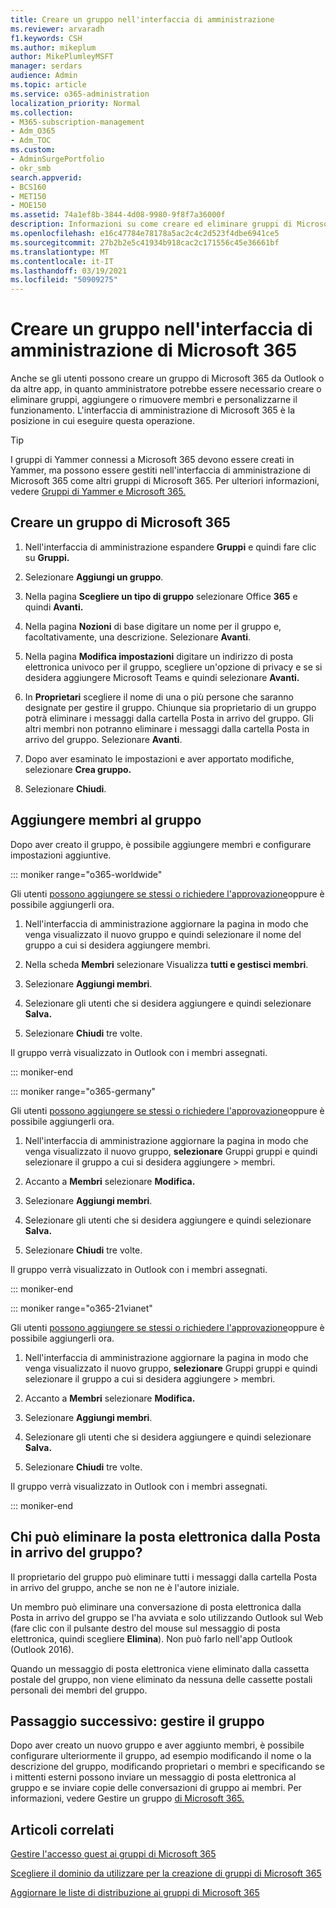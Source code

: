 ```yaml
---
title: Creare un gruppo nell'interfaccia di amministrazione
ms.reviewer: arvaradh
f1.keywords: CSH
ms.author: mikeplum
author: MikePlumleyMSFT
manager: serdars
audience: Admin
ms.topic: article
ms.service: o365-administration
localization_priority: Normal
ms.collection:
- M365-subscription-management
- Adm_O365
- Adm_TOC
ms.custom:
- AdminSurgePortfolio
- okr_smb
search.appverid:
- BCS160
- MET150
- MOE150
ms.assetid: 74a1ef8b-3844-4d08-9980-9f8f7a36000f
description: Informazioni su come creare ed eliminare gruppi di Microsoft 365, aggiungere e rimuovere membri del gruppo e personalizzare il funzionamento del gruppo.
ms.openlocfilehash: e16c47784e78178a5ac2c4c2d523f4dbe6941ce5
ms.sourcegitcommit: 27b2b2e5c41934b918cac2c171556c45e36661bf
ms.translationtype: MT
ms.contentlocale: it-IT
ms.lasthandoff: 03/19/2021
ms.locfileid: "50909275"
---
```

# <a name="create-a-group-in-the-microsoft-365-admin-center"></a>Creare un gruppo nell'interfaccia di amministrazione di Microsoft 365
  
Anche se gli utenti possono creare un gruppo di Microsoft 365 da Outlook o da altre app, in quanto amministratore potrebbe essere necessario creare o eliminare gruppi, aggiungere o rimuovere membri e personalizzarne il funzionamento. L'interfaccia di amministrazione di Microsoft 365 è la posizione in cui eseguire questa operazione. 

> [!TIP]
> I gruppi di Yammer connessi a Microsoft 365 devono essere creati in Yammer, ma possono essere gestiti nell'interfaccia di amministrazione di Microsoft 365 come altri gruppi di Microsoft 365. Per ulteriori informazioni, vedere [Gruppi di Yammer e Microsoft 365.](/yammer/manage-yammer-groups/yammer-and-office-365-groups) 

## <a name="create-a-microsoft-365-group"></a>Creare un gruppo di Microsoft 365

1. Nell'interfaccia di amministrazione espandere **Gruppi** e quindi fare clic su **Gruppi.**

2. Selezionare **Aggiungi un gruppo**.
  
3. Nella pagina **Scegliere un tipo di gruppo** selezionare Office **365** e quindi **Avanti.**

4. Nella pagina **Nozioni** di base digitare un nome per il gruppo e, facoltativamente, una descrizione. Selezionare **Avanti**.
    
5. Nella pagina **Modifica impostazioni** digitare un indirizzo di posta elettronica univoco per il gruppo, scegliere un'opzione di privacy e se si desidera aggiungere Microsoft Teams e quindi selezionare **Avanti.**
    
6. In **Proprietari** scegliere il nome di una o più persone che saranno designate per gestire il gruppo. Chiunque sia proprietario di un gruppo potrà eliminare i messaggi dalla cartella Posta in arrivo del gruppo. Gli altri membri non potranno eliminare i messaggi dalla cartella Posta in arrivo del gruppo. Selezionare **Avanti**.
    
7. Dopo aver esaminato le impostazioni e aver apportato modifiche, selezionare **Crea gruppo.**

8. Selezionare **Chiudi**.
    
## <a name="add-members-to-the-group"></a>Aggiungere membri al gruppo

Dopo aver creato il gruppo, è possibile aggiungere membri e configurare impostazioni aggiuntive.

::: moniker range="o365-worldwide"

Gli utenti [possono aggiungere se stessi o richiedere l'approvazione](https://support.microsoft.com/office/2e59e19c-b872-44c8-ae84-0acc4b79c45d)oppure è possibile aggiungerli ora.

1. Nell'interfaccia di amministrazione aggiornare la pagina in modo che venga visualizzato il nuovo gruppo e quindi selezionare il nome del gruppo a cui si desidera aggiungere membri.
    
2. Nella scheda **Membri** selezionare Visualizza **tutti e gestisci membri**.

3. Selezionare **Aggiungi membri**.
    
4. Selezionare gli utenti che si desidera aggiungere e quindi selezionare **Salva.**
    
5. Selezionare **Chiudi** tre volte. 
    
Il gruppo verrà visualizzato in Outlook con i membri assegnati.

::: moniker-end

::: moniker range="o365-germany"

Gli utenti [possono aggiungere se stessi o richiedere l'approvazione](https://support.microsoft.com/office/2e59e19c-b872-44c8-ae84-0acc4b79c45d)oppure è possibile aggiungerli ora.
1. Nell'interfaccia di amministrazione aggiornare la pagina in modo che venga visualizzato il nuovo gruppo, **selezionare** Gruppi gruppi e quindi selezionare il gruppo a cui si desidera aggiungere \> <a href="https://go.microsoft.com/fwlink/p/?linkid=2052855" target="_blank"></a>membri.
    
2. Accanto a **Membri** selezionare **Modifica.**
3. Selezionare **Aggiungi membri**.
    
4. Selezionare gli utenti che si desidera aggiungere e quindi selezionare **Salva.**
    
5. Selezionare **Chiudi** tre volte. 
    
Il gruppo verrà visualizzato in Outlook con i membri assegnati.
  
::: moniker-end

::: moniker range="o365-21vianet"

Gli utenti [possono aggiungere se stessi o richiedere l'approvazione](https://support.microsoft.com/office/2e59e19c-b872-44c8-ae84-0acc4b79c45d)oppure è possibile aggiungerli ora.
1. Nell'interfaccia di amministrazione aggiornare la pagina in modo che venga visualizzato il nuovo gruppo, **selezionare** Gruppi gruppi e quindi selezionare il gruppo a cui si desidera aggiungere \> <a href="https://go.microsoft.com/fwlink/p/?linkid=2052855" target="_blank"></a>membri.
    
2. Accanto a **Membri** selezionare **Modifica.**
3. Selezionare **Aggiungi membri**.
    
4. Selezionare gli utenti che si desidera aggiungere e quindi selezionare **Salva.**
    
5. Selezionare **Chiudi** tre volte. 
    
Il gruppo verrà visualizzato in Outlook con i membri assegnati.
  
::: moniker-end

## <a name="who-can-delete-email-from-the-group-inbox"></a>Chi può eliminare la posta elettronica dalla Posta in arrivo del gruppo?

Il proprietario del gruppo può eliminare tutti i messaggi dalla cartella Posta in arrivo del gruppo, anche se non ne è l'autore iniziale.
  
Un membro può eliminare una conversazione di posta elettronica dalla Posta in arrivo del gruppo se l'ha avviata e solo utilizzando Outlook sul Web (fare clic con il pulsante destro del mouse sul messaggio di posta elettronica, quindi scegliere **Elimina**). Non può farlo nell'app Outlook (Outlook 2016).
  
Quando un messaggio di posta elettronica viene eliminato dalla cassetta postale del gruppo, non viene eliminato da nessuna delle cassette postali personali dei membri del gruppo.

## <a name="next-step-manage-your-group"></a>Passaggio successivo: gestire il gruppo

Dopo aver creato un nuovo gruppo e aver aggiunto membri, è possibile configurare ulteriormente il gruppo, ad esempio modificando il nome o la descrizione del gruppo, modificando proprietari o membri e specificando se i mittenti esterni possono inviare un messaggio di posta elettronica al gruppo e se inviare copie delle conversazioni di gruppo ai membri. Per informazioni, vedere Gestire un gruppo [di Microsoft 365.](manage-groups.md)

## <a name="related-articles"></a>Articoli correlati

[Gestire l'accesso guest ai gruppi di Microsoft 365](https://support.microsoft.com/office/bfc7a840-868f-4fd6-a390-f347bf51aff6)

[Scegliere il dominio da utilizzare per la creazione di gruppi di Microsoft 365](../../solutions/choose-domain-to-create-groups.md)

[Aggiornare le liste di distribuzione ai gruppi di Microsoft 365](../manage/upgrade-distribution-lists.md)